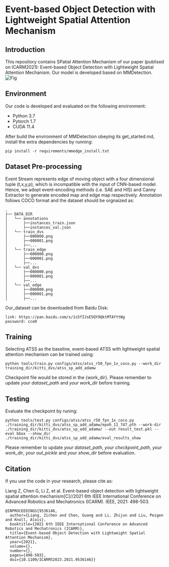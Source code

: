 # Event-based Object Detection with Lightweight Spatial Attention Mechanism

## Introduction
This repository contains SPatial Attention Mechanism of our paper (publised on ICARM2021): Event-based Object Detection with Lightweight Spatial Attention Mechanism. Our model is developed based on MMDetection.
![Fig](https://github.com/irence06/mmedge/blob/master/readme/spattend.jpg)


## Environment
Our code is developed and evaluated on the following environment:
* Python 3.7
* Pytorch 1.7
* CUDA 11.4

After build the environment of MMDetection obeying its get_started.md, install the extra dependencies by running:
```
pip install -r requirements/mmedge_install.txt 
```

## Dataset Pre-processing
Event Stream represents edge of moving object with a four dimensional tuple (t,x,y,p), which is incompatible with the input of CNN-based model. Hence, we adopt event-encoding methods (i.e. SAE and HIS) and Canny Extractor to generate encoded map and edge map respectively. Annotation follows COCO format and the dataset should be orgnaized as:

    .
    ├── DATA_DIR
    │   └── annotations
    │       ├──instances_train.json
    │       ├──instances_val.json
    │   └── train_dvs
    │       ├──000000.png
    │       ├──000001.png
    │       ├──...
    │   └── train_edge
    │       ├──000000.png
    │       ├──000001.png
    │       ├──...
    │   └── val_dvs
    │       ├──000000.png
    │       ├──000001.png
    │       ├──...
    │   └── val_edge
    │       ├──000000.png
    │       ├──000001.png
    │       ├──...
    
    
   
Our_dataset can be downloaded from Baidu Disk:

```
link: https://pan.baidu.com/s/1s5fIJsE5QY9QktMTAYYtWg  
password: cce0
```


## Training
Selecting ATSS as the baseline, event-based ATSS with lightweight spatial attention mechanism can be trained using:

```
python tools/train.py configs/atss/atss_r50_fpn_1x_coco.py --work_dir training_dir/kitti_dvs/atss_sp_add_adamw
```

Checkpoint file would be stored in the {work_dir}. Please remember to update *your dataset_path* and *your work_dir* before training.


## Testing
Evaluate the checkpoint by runing:
```
python tools/test.py configs/atss/atss_r50_fpn_1x_coco.py ./training_dir/kitti_dvs/atss_sp_add_adamw/epoh_11_747.pth --work-dir ./training_dir/kitti_dvs/atss_sp_add_adamw/ --out result_test.pkl --eval bbox --show_dir ./training_dir/kitti_dvs/atss_sp_add_adamw/eval_results_show 
```
Please remember to update *your dataset_path*, *your checkpoint_path*, *your work_dir*, *your out_pickle* and *your show_dir* before evaluation.

## Citation
If you use the code in your research, please cite as:

Liang Z, Chen G, Li Z, et al. Event-based object detection with lightweight spatial attention mechanism[C]//2021 6th IEEE International Conference on Advanced Robotics and Mechatronics (ICARM). IEEE, 2021: 498-503.


```
@INPROCEEDINGS{9536146,
  author={Liang, Zichen and Chen, Guang and Li, Zhijun and Liu, Peigen and Knoll, Alois},
  booktitle={2021 6th IEEE International Conference on Advanced Robotics and Mechatronics (ICARM)}, 
  title={Event-based Object Detection with Lightweight Spatial Attention Mechanism}, 
  year={2021},
  volume={},
  number={},
  pages={498-503},
  doi={10.1109/ICARM52023.2021.9536146}}
```
